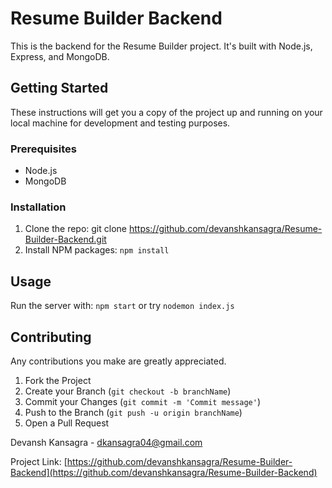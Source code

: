 # Resume Builder Backend

This is the backend for the Resume Builder project. It's built with Node.js, Express, and MongoDB.

## Getting Started

These instructions will get you a copy of the project up and running on your local machine for development and testing purposes.

### Prerequisites

- Node.js
- MongoDB

### Installation

1. Clone the repo: git clone https://github.com/devanshkansagra/Resume-Builder-Backend.git
2. Install NPM packages: `npm install`


## Usage

Run the server with: `npm start` or try `nodemon index.js`

## Contributing

Any contributions you make are greatly appreciated.

1. Fork the Project
2. Create your Branch (`git checkout -b branchName`)
3. Commit your Changes (`git commit -m 'Commit message'`)
4. Push to the Branch (`git push -u origin branchName`)
5. Open a Pull Request

Devansh Kansagra - dkansagra04@gmail.com

Project Link: [https://github.com/devanshkansagra/Resume-Builder-Backend](https://github.com/devanshkansagra/Resume-Builder-Backend)
